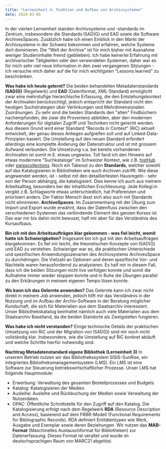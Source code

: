 ```yaml
---
title: "Lerneinheit 4: Funktion und Aufbau von Archivsystemen"
date: 2024-03-05
---
```

In der vierten Lerneinheit standen Archivsysteme und -standards im Zentrum, insbesondere die Standards ISAD(G) und EAD sowie die Software ArchivesSpaces. Zusätzlich habe ich einen Einblick in den Markt der Archivsysteme in der Schweiz bekommen und erfahren, welche Systeme dort dominieren. Die "Welt der Archive" ist für mich bisher mit Ausnahme weniger Studieninhalte fremd (geblieben). Ich habe keinerlei Erfahrung mit archivarischer Tätigkeiten oder den verwendeten Systemen, daher war es für mich sehr viel neue Information in den zwei vergangenen Sitzungen - ich versuche mich daher auf die für mich wichtigsten "Lessons learned" zu beschränken.

**Was habe ich heute gelernt?**
Die beiden behandelten Metadatenstandards **ISAD(G)** (Regelwerk) und **EAD** (Datenformat, XML-Standard) ermöglicht zwar eine mehrstufige hierarchische Erfassung, die den Entstehungskontext der Archivalien berücksichtigt, jedoch entspricht der Standard nicht den heutigen Suchstrategien über Verlinkungen und Mehrdimensionalen Zuordnungen. Zu sehr sind die beiden Standards den "alten" Findbüchern nachempfunden, die zwar die Provenienz abbilden, aber den modernen Anforderungen für digitalen Zugriff und Techniken nicht gerecht werden. Aus diesem Grund wird einer Standard "Records in Context" (RiC) aktuell entwickelt, der genau dieses Anliegen aufgreifen soll und auf Linked-Data-Prinzipien basiert. Die Umstellung auf den neuen Standard erfordert allerdings eine komplette Änderung der Datenstruktur und ist mit grossem Aufwand verbunden. Die Umsetzung v.a. bei bereits vorhandenen Archivalien ist somit m.E. etwas ungewiss. Toll fand ich den Hinweis auf etwas modernere "Suchkataloge" im Schweizer Kontext, wie z.B. [histHub](https://histhub.ch) oder [swisscollections](https://swisscollections.ch).
Noch ein Takeout zu den **Standards**, welcher sowohl auf das Katalogisieren in Bibliotheken wie auch Archiven zutrifft: Wie diese angewendet werden, ist - selbst mit den detailliertesten Hausregeln - sehr von der Person abhängig, die katalogisiert. Dies kenne ich auch aus meinem Arbeitsalltag, besonders bei der inhaltlichen Erschliessung: Jede Kollegi:in vergibt z.B. Schlagworte etwas unterschiedlich, hat Präferenzen und priorisiert anders. Der Faktor Mensch lässt sich also auch mit Standards nicht eliminieren.
**ArchiveSpaces**: Im Zusammenhang mit der Übung zum Import und Export wurde erwähnt, dass der Datenfluss zwischen den verschiedenen Systemen das verbindende Element des ganzen Kurses ist. Das war mir bis dahin nicht bewusst, half mir aber für das Verständnis des Kursaufbaus.

**Bin ich mit den Arbeitsaufträgen klar gekommen - was fiel leicht, womit hatte ich Schwierigkeiten?**
Insgesamt bin ich gut mit den Arbeitsaufträgen klargekommen. Es fiel mir leicht, die theoretischen Konzepte von ISAD(G) und EAD zu verstehen. Schwieriger war es, die praktischen Unterschiede und spezifischen Anwendungsszenarien des Archivsystems ArchivesSpace zu durchdringen. Die Vielzahl an Optionen und deren spezifische Vor- und Nachteile waren herausfordernd zu analysieren. Es half mir in diesem Fall, dass ich die beiden Sitzungen nicht live verfolgen konnte und somit die Aufnahme immer wieder stoppen konnte und in Ruhe die Übungen parallel zu den Erklärungen in meinem eigenen Tempo lösen konnte.

**Wo kann ich das Gelernte anwenden?**
Das Gelernte kann ich zwar nicht direkt in meinem Job anwenden, jedoch hilft mir das Verständnis in der Nutzung und im Aufbau der Archiv-Software in der Beratung möglicher Kundschaft, die sich für Materialien aus dem Staatsarchiv interessiert. Unser Bibliothekskatalog beinhaltet nämlich auch viele Materialien aus dem Staatsarchiv Baselland, da die beiden Standorte als Zweigstellen fungieren. 

**Was habe ich nicht verstanden?**
Einige technische Details der praktischen Umsetzung von RiC und der Migration von ISAD(G) sind mir noch nicht vollständig klar. Insbesondere, wie die Umstellung auf RiC konkret abläuft und welche Schritte hierfür notwendig sind.

**Nachtrag Metadatenstandard eigene Bibliothek (Lerneinheit 3)**
In unserem Betrieb nutzen wir das Bibliothekssystem SISIS-SunRise, ein integriertes Bibliotheksmanagementsystem (LMS). Ein LMS ist eine Software zur Steuerung betriebswirtschaftlicher Prozesse. Unser LMS hat folgende Hauptmodule:
- Erwerbung: Verwaltung des gesamten Bestellprozesses und Budgets.
- Katalog: Katalogisieren der Medien.
- Ausleihe: Ausleihe und Rückbuchung der Medien sowie Verwaltung der Nutzerdaten.
- OPAC: Öffentliche Schnittstelle für den Zugriff auf den Katalog.
Die Katalogisierung erfolgt nach dem Regelwerk **RDA** (Resource Description and Access), basierend auf dem FRBR-Modell (Functional Requirements for Bibliographic Records). RDA definiert Entitätentypen wie Werk, Ausgabe und Exemplar sowie deren Beziehungen.
Wir nutzen das **MAB-Format** (Maschinelles Austauschformat für Bibliotheken) zur Datenerfassung. Dieses Format ist veraltet und wurde im deutschsprachigen Raum von MARC21 abgelöst.
